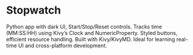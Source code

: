 # Stopwatch
Python app with dark UI, Start/Stop/Reset controls. Tracks time (MM:SS:HH) using Kivy’s Clock and NumericProperty. Styled buttons, efficient resource handling. Built with Kivy/KivyMD. Ideal for learning real-time UI and cross-platform development.
